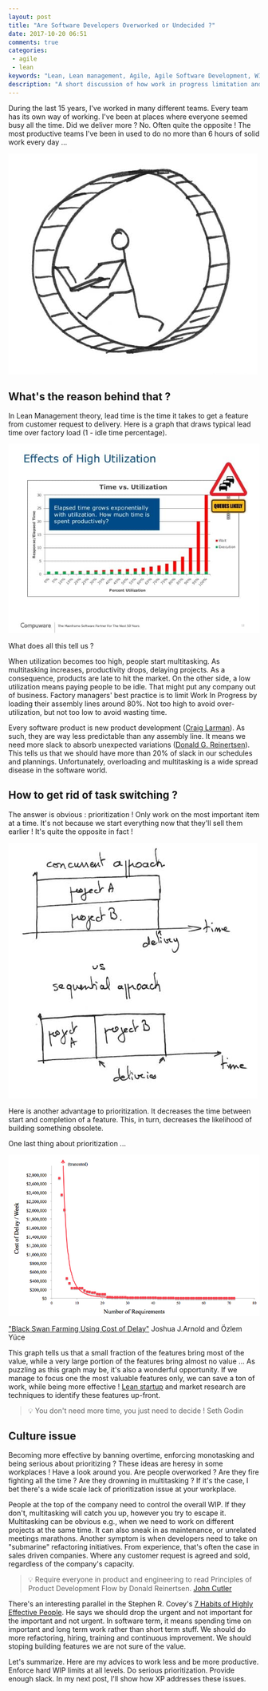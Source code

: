 ```yaml
---
layout: post
title: "Are Software Developers Overworked or Undecided ?"
date: 2017-10-20 06:51
comments: true
categories:
 - agile
 - lean
keywords: "Lean, Lean management, Agile, Agile Software Development, WIP, Work In Progress, Prioritization"
description: "A short discussion of how work in progress limitation and serious prioritization are key to higher productivity and a sustainable pace"
---
```

During the last 15 years, I've worked in many different teams. Every team has its own way of working. I've been at places where everyone seemed busy all the time. Did we deliver more ? No. Often quite the opposite ! The most productive teams I've been in used to do no more than 6 hours of solid work every day ...

![A developer in a mouse wheel](../imgs/2017-10-20-are-software-developers-overworked-or-undecided/dev-in-mouse-wheel.jpg)

## What's the reason behind that ?

In Lean Management theory, lead time is the time it takes to get a feature from customer request to delivery. Here is a graph that draws typical lead time over factory load (1 - idle time percentage).

![A graph of the lead time versus utilization](../imgs/2017-10-20-are-software-developers-overworked-or-undecided/cycle-time-vs-utilization.jpg)

What does all this tell us ? 

When utilization becomes too high, people start multitasking. As multitasking increases, productivity drops, delaying projects. As a consequence, products are late to hit the market. On the other side, a low utilization means paying people to be idle. That might put any company out of business. Factory managers' best practice is to limit Work In Progress by loading their assembly lines around 80%. Not too high to avoid over-utilization, but not too low to avoid wasting time.

Every software product is new product development ([Craig Larman](https://www.amazon.com/Agile-Iterative-Development-Managers-Guide/dp/0131111558/ref=sr_1_1?ie=UTF8&qid=1509112918&sr=8-1&keywords=larman+a+manager%27s+guide)). As such, they are way less predictable than any assembly line. It means we need more slack to absorb unexpected variations ([Donald G. Reinertsen](https://www.amazon.com/Principles-Product-Development-Flow-Generation-ebook/dp/B007TKU0O0/ref=sr_1_1?s=books&ie=UTF8&qid=1509112980&sr=1-1&keywords=reinertsen+flow)). This tells us that we should have more than 20% of slack in our schedules and plannings. Unfortunately, overloading and multitasking is a wide spread disease in the software world.

## How to get rid of task switching ?

The answer is obvious : prioritization ! Only work on the most important item at a time. It's not because we start everything now that they'll sell them earlier ! It's quite the opposite in fact !

![A comparision of sequential and concurrent product development](../imgs/2017-10-20-are-software-developers-overworked-or-undecided/concurrent-vs-sequential.jpg)

Here is another advantage to prioritization. It decreases the time between start and completion of a feature. This, in turn, decreases the likelihood of building something obsolete.

One last thing about prioritization ...

![A graph of values of features in decreasing order](../imgs/2017-10-20-are-software-developers-overworked-or-undecided/Cost-of-Delay-distribution.png)<div class="image-credits">["Black Swan Farming Using Cost of Delay"](http://blackswanfarming.com/experience-report-maersk-line/) Joshua J.Arnold and Özlem Yüce</div>


This graph tells us that a small fraction of the features bring most of the value, while a very large portion of the features bring almost no value ... As puzzling as this graph may be, it's also a wonderful opportunity. If we manage to focus one the most valuable features only, we can save a ton of work, while being more effective ! [Lean startup](http://theleanstartup.com/) and market research are techniques to identify these features up-front.

> 💡 You don't need more time, you just need to decide ! Seth Godin

## Culture issue

Becoming more effective by banning overtime, enforcing monotasking and being serious about prioritizing ? These ideas are heresy in some workplaces ! Have a look around you. Are people overworked ? Are they fire fighting all the time ? Are they drowning in multitasking ? If it's the case, I bet there's a wide scale lack of prioritization issue at your workplace.

People at the top of the company need to control the overall WIP. If they don't, multitasking will catch you up, however you try to escape it. Multitasking can be obvious e.g., when we need to work on different projects at the same time. It can also sneak in as maintenance, or unrelated meetings marathons. Another symptom is when developers need to take on "submarine" refactoring initiatives. From experience, that's often the case in sales driven companies. Where any customer request is agreed and sold, regardless of the company's capacity.

> 💡 Require​ ​everyone​ ​in​ ​product​ ​and​ ​engineering​ ​to​ ​read​ ​​Principles​ ​of​ ​Product​ ​Development​ ​Flow by Donald Reinertsen. [John Cutler](https://hackernoon.com/how-do-we-go-faster-ed51207952a8)

There's an interesting parallel in the Stephen R. Covey's [7 Habits of Highly Effective People](https://www.amazon.com/7-Habits-Highly-Effective-People/dp/0935721800/ref=sr_1_3?ie=UTF8&qid=1509113465&sr=8-3&keywords=7+habits+of). He says we should drop the urgent and not important for the important and not urgent. In software term, it means spending time on important and long term work rather than short term stuff. We should do more refactoring, hiring, training and continuous improvement. We should stoping building features we are not sure of the value.

Let's summarize. Here are my advices to work less and be more productive. Enforce hard WIP limits at all levels. Do serious prioritization. Provide enough slack. In my next post, I'll show how XP addresses these issues.
